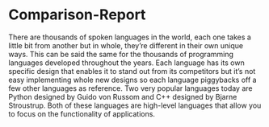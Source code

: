 # Comparison-Report

There are thousands of spoken languages in the world, each one takes a little bit from another but
in whole, they’re different in their own unique ways. This can be said the same for the thousands
of programming languages developed throughout the years. Each language has its own specific
design that enables it to stand out from its competitors but it’s not easy implementing whole new
designs so each language piggybacks off a few other languages as reference. Two very popular
languages today are Python designed by Guido von Russom and C++ designed by Bjarne
Stroustrup. Both of these languages are high-level languages that allow you to focus on the
functionality of applications.
